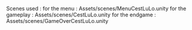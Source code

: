 Scenes used :
for the menu : Assets/scenes/MenuCestLuLo.unity
for the gameplay : Assets/scenes/CestLuLo.unity
for the endgame : Assets/scenes/GameOverCestLuLo.unity
